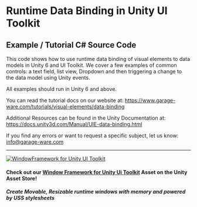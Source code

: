 # Runtime Data Binding in Unity UI Toolkit
## Example / Tutorial C# Source Code
This code shows how to use runtime data binding of visual elements to data models in Unity 6 and UI Toolkit. 
We cover a few examples of common controls: a text field, list view, Dropdown and then triggering a 
change to the data model using Unity events.

All examples should run in Unity 6 and above.

You can read the tutorial docs on our website at: https://www.garage-ware.com/tutorials/visual-elements/data-binding

Additional Resources can be found in the Unity Documentation at: https://docs.unity3d.com/Manual/UIE-data-binding.html

If you find any errors or want to request a specific subject, let us know: info@garage-ware.com

---
[![WindowFramework for Unity UI Toolkit](https://www.garage-ware.com/assets/images/WindowFramework/window-framework-logo-v2-thumb.webp)](https://prf.hn/l/y8bbPJj/)

#### Check out our [Window Framework for Unity Ui Toolkit](https://prf.hn/l/y8bbPJj/) Asset on the Unity Asset Store!
##### Create Movable, Resizable runtime windows with memory and powered by USS stylesheets
